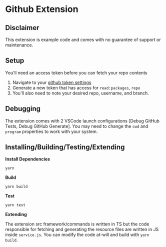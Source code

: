 # Github Extension

## Disclaimer

This extension is example code and comes with no guarantee of support or maintenance. 

## Setup

You'll need an access token before you can fetch your repo contents

1. Navigate to your [github token settings](https://github.com/settings/tokens)
2. Generate a new token that has access for `read:packages`, `repo`
3. You'll also need to note your desired repo, username, and branch.

## Debugging
The extension comes with 2 VSCode launch configurations [Debug GitHub Tests, Debug GitHub Generate]. You may need to change the `cwd` and `program` properties to work with your system.

## Installing/Building/Testing/Extending

**Install Dependencies**

``yarn``

**Build**

``yarn build``

**Test**

``yarn test``

**Extending**

The extension src framework/commands is written in TS but the code responsible for fetching and generating the resource files are written in JS inside `service.js`. You can modify the code at-will and build with `yarn build`.